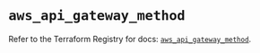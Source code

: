 # `aws_api_gateway_method`

Refer to the Terraform Registry for docs: [`aws_api_gateway_method`](https://registry.terraform.io/providers/hashicorp/aws/5.82.2/docs/resources/api_gateway_method).
